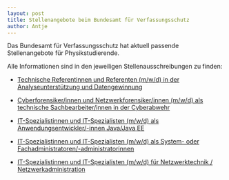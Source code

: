 ```yaml
---
layout: post
title: Stellenangebote beim Bundesamt für Verfassungsschutz
author: Antje
---
```


Das Bundesamt für Verfassungsschutz hat aktuell passende Stellenangebote für Physikstudierende.

Alle Informationen sind in den jeweiligen Stellenausschreibungen zu finden:

* [Technische Referentinnen und Referenten (m/w/d) in der Analyseunterstützung und Datengewinnung](dokumente/ausschreibungen_jobboerse/2020-04-03_verfassungsschutz.pdf)

* [Cyberforensiker/innen und Netzwerkforensiker/innen (m/w/d) als technische Sachbearbeiter/innen in der Cyberabwehr](dokumente/ausschreibungen_jobboerse/2020-04-03_verfassungsschutz2.pdf)

* [IT-Spezialistinnen und IT-Spezialisten (m/w/d) als Anwendungsentwickler/-innen Java/Java EE](dokumente/ausschreibungen_jobboerse/2020-04-03_verfassungsschutz3.pdf)

* [IT-Spezialistinnen und IT-Spezialisten (m/w/d) als System- oder Fachadministratoren/-administratorinnen](dokumente/ausschreibungen_jobboerse/2020-04-03_verfassungsschutz4.pdf)

* [IT-Spezialistinnen und IT-Spezialisten (m/w/d) für Netzwerktechnik / Netzwerkadministration](dokumente/ausschreibungen_jobboerse/2020-04-03_verfassungsschutz5.pdf)
 

